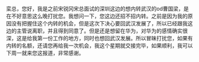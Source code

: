 栾总，您好，我是之前宋锐冈宋总面试的深圳这边的想内转武汉的od曹国梁，是在不好意思这么晚打扰您。我想问一下，您这边还招不招内转。之前是因为我的原因没有把握住这个内转的机会，但是这次下决心要回武汉发展了，所以已经跟我这边的主管说离职，并且得到同意了。但是还是想留在华为，对华为的感情确实很深，这是给我第一份工作的地方，同时也想回武汉发展。所以冒昧打扰您，如果有内转的名额，还请您再给我一次机会，我这个星期就交接完毕，如果顺利，我可以下周一就来您这报道，非常感谢。
